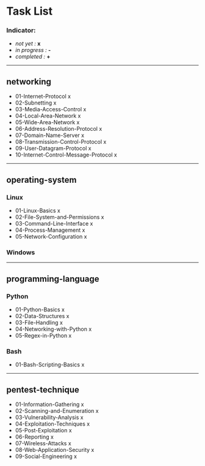 # Task List

### Indicator:
* _not yet :_ **x**
* _in progress :_ **-**
* _completed :_ **+**

---

## networking
* 01-Internet-Protocol x
* 02-Subnetting x
* 03-Media-Access-Control x
* 04-Local-Area-Network x
* 05-Wide-Area-Network x
* 06-Address-Resolution-Protocol x
* 07-Domain-Name-Server x
* 08-Transmission-Control-Protocol x
* 09-User-Datagram-Protocol x
* 10-Internet-Control-Message-Protocol x

---

## operating-system
### Linux
* 01-Linux-Basics x
* 02-File-System-and-Permissions x
* 03-Command-Line-Interface x
* 04-Process-Management x
* 05-Network-Configuration x

### Windows

---

## programming-language
### Python
* 01-Python-Basics x
* 02-Data-Structures x
* 03-File-Handling x
* 04-Networking-with-Python x
* 05-Regex-in-Python x

### Bash
* 01-Bash-Scripting-Basics x

---

## pentest-technique
* 01-Information-Gathering x
* 02-Scanning-and-Enumeration x
* 03-Vulnerability-Analysis x
* 04-Exploitation-Techniques x
* 05-Post-Exploitation x
* 06-Reporting x
* 07-Wireless-Attacks x
* 08-Web-Application-Security x
* 09-Social-Engineering x
